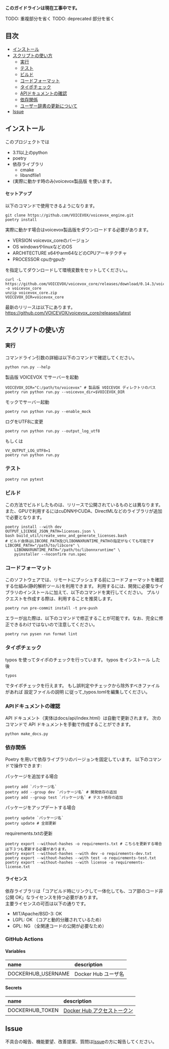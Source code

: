 **このガイドラインは現在工事中です。**

TODO: 重複部分を省く
TODO: deprecated 部分を省く

## 目次

* [インストール](#インストール)
* [スクリプトの使い方](#スクリプトの使い方)
  * [実行](#実行)
  * [テスト](#テスト)
  * [ビルド](#ビルド)
  * [コードフォーマット](#コードフォーマット)
  * [タイポチェック](#タイポチェック)
  * [APIドキュメントの確認](#APIドキュメントの確認)
  * [依存関係](#依存関係)
  * [ユーザー辞書の更新について](#ユーザー辞書の更新について)
* [Issue](#issue)


## インストール

このプロジェクトでは
* 3.11以上のpython
* poetry
* 依存ライブラリ
  * cmake
  * libsndfile1
* (実際に動かす時のみ)voicevox製品版
を使います。

#### セットアップ
以下のコマンドで使用できるようになります。

```console
git clone https://github.com/VOICEVOX/voicevox_engine.git
poetry install
```

実際に動かす場合はvoicevox製品版をダウンロードする必要があります。

* VERSION
  voicevox_coreのバージョン
* OS
  windowsやlinuxなどのOS
* ARCHITECTURE
  x64やarm64などのCPUアーキテクチャ
* PROCESSOR
  cpuかgpuか

を指定してダウンロードして環境変数をセットしてください。。

```
curl -L https://github.com/VOICEVOX/voicevox_core/releases/download/0.14.3/voicevox_core-${OS}-${arch}-${processor}-${}.zip -o voicevox_core
unzip voicevox_core.zip
VOICEVOX_DIR=voicevox_core
```

最新のリリースは以下にあります。
https://github.com/VOICEVOX/voicevox_core/releases/latest

    
## スクリプトの使い方

### 実行
コマンドライン引数の詳細は以下のコマンドで確認してください。

```console
python run.py --help
```

製品版 VOICEVOX でサーバーを起動
```console
VOICEVOX_DIR="C:/path/to/voicevox" # 製品版 VOICEVOX ディレクトリのパス
poetry run python run.py --voicevox_dir=$VOICEVOX_DIR
```

モックでサーバー起動
```console
poetry run python run.py --enable_mock
```

ログをUTF8に変更
```console
poetry run python run.py --output_log_utf8
```
もしくは
```console
VV_OUTPUT_LOG_UTF8=1
poetry run python run.py
```

### テスト
```console
poetry run pytest
```

### ビルド

この方法でビルドしたものは、リリースで公開されているものとは異なります。 また、GPUで利用するにはcuDNNやCUDA、DirectMLなどのライブラリが追加で必要となります。

```console
poetry install --with dev
OUTPUT_LICENSE_JSON_PATH=licenses.json \
bash build_util/create_venv_and_generate_licenses.bash
# ビルド自体はLIBCORE_PATH及びLIBONNXRUNTIME_PATHの指定がなくても可能です
LIBCORE_PATH="/path/to/libcore" \
    LIBONNXRUNTIME_PATH="/path/to/libonnxruntime" \
    pyinstaller --noconfirm run.spec
```


### コードフォーマット

このソフトウェアでは、リモートにプッシュする前にコードフォーマットを確認する仕組み(静的解析ツール)を利用できます。 利用するには、開発に必要なライブラリのインストールに加えて、以下のコマンドを実行してください。 プルリクエストを作成する際は、利用することを推奨します。

```console
poetry run pre-commit install -t pre-push
```

エラーが出た際は、以下のコマンドで修正することが可能です。なお、完全に修正できるわけではないので注意してください。

```console
poetry run pysen run format lint
```

### タイポチェック

typos を使ってタイポのチェックを行っています。 typos をインストール した後

```console
typos
```

でタイポチェックを行えます。 もし誤判定やチェックから除外すべきファイルがあれば 設定ファイルの説明 に従って_typos.tomlを編集してください。

### APIドキュメントの確認

API ドキュメント（実体はdocs/api/index.html）は自動で更新されます。
次のコマンドで API ドキュメントを手動で作成することができます。

```console
python make_docs.py
```


### 依存関係

Poetry を用いて依存ライブラリのバージョンを固定しています。 以下のコマンドで操作できます:

パッケージを追加する場合
```console
poetry add `パッケージ名`
poetry add --group dev `パッケージ名` # 開発依存の追加
poetry add --group test `パッケージ名` # テスト依存の追加
```

パッケージをアップデートする場合
```console
poetry update `パッケージ名`
poetry update # 全部更新
```

requirements.txtの更新
```console
poetry export --without-hashes -o requirements.txt # こちらを更新する場合は下３つも更新する必要があります。
poetry export --without-hashes --with dev -o requirements-dev.txt
poetry export --without-hashes --with test -o requirements-test.txt
poetry export --without-hashes --with license -o requirements-license.txt
```

#### ライセンス

依存ライブラリは「コアビルド時にリンクして一体化しても、コア部のコード非公開 OK」なライセンスを持つ必要があります。  
主要ライセンスの可否は以下の通りです。

- MIT/Apache/BSD-3: OK
- LGPL: OK （コアと動的分離されているため）
- GPL: NG （全関連コードの公開が必要なため）

### GitHub Actions

#### Variables

| name               | description         |
| :----------------- | :------------------ |
| DOCKERHUB_USERNAME | Docker Hub ユーザ名 |

#### Secrets

| name            | description                                                             |
| :-------------- | :---------------------------------------------------------------------- |
| DOCKERHUB_TOKEN | [Docker Hub アクセストークン](https://hub.docker.com/settings/security) |

## Issue
不具合の報告、機能要望、改善提案、質問は<a href="https://github.com/VOICEVOX/voicevox_engine/issues/new">Issue</a>の方に報告してください。
